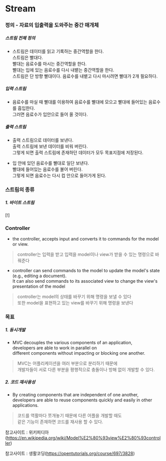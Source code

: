 # Stream

### 정의 - 자료의 입출력을 도와주는 중간 매개체

##### 스트림 전체 정의
- 스트림은 데이터를 읽고 기록하는 중간역할을 한다.  
스트림은 빨대다.  
빨대는 음료수를 마시는 중간역할을 한다.  
빨대는 입에 있는 음료수를 다시 내뱉는 중간역할을 한다.  
스트림은 단 방향 빨대이다. 음료수를 내뱉고 다시 마시려면 빨대가 2개 필요하다.  

##### 입력 스트림
- 음료수를 마실 때 빨대를 이용하여 음료수를 빨대에 모으고 빨대에 들어있는 음료수를 흡입한다.  
그러면 음료수가 입안으로 들어 올 것이다.

##### 출력 스트림
- 출력 스트림으로 데이터를 보낸다.   
출력 스트림에 보낸 데이터를 비워 버린다.   
그렇게 되면 출력 스트림에 존재하던 데이터가 모두 목표지점에 저장된다.

- 입 안에 있던 음료수를 빨대로 일단 보낸다.   
빨대에 들어있는 음료수를 불어 버린다.  
그렇게 되면 음료수는 다시 컵 안으로 들어가게 된다.

### 스트림의 종류

##### 1. 바이트 스트림
[!]
### Controller
- the controller, accepts input and converts it to commands for the model or view.
> controller는 입력을 받고 입력을 model이나 view가 받을 수 있는 명령으로 바꿔준다

- controller can send commands to the model to update the model's state (e.g., editing a document).  
It can also send commands to its associated view to change the view's presentation of the model
> controller는 model의 상태를 바꾸기 위해 명령을 보낼 수 있다  
> 또한 model을 표현하고 있는 view를 바꾸기 위해 명령을 보낸다

### 목표
##### 1. 동시개발
- MVC decouples the various components of an application,  
 developers are able to work in parallel on  
  different components without impacting or blocking one another.
> MVC는 어플리케이션을 여러 부분으로 분리하기 때문에  
개발자들이 서로 다른 부분을 평행적으로 충돌이나 방해 없이 개발할 수 있다.

##### 2. 코드 재사용성
- By creating components that are independent of one another,  
 developers are able to reuse components quickly and easily in other applications.
 > 코드를 역활마다 쪼개놓기 때문에 다른 어플을 개발할 때도  
같은 기능이 존재하면 코드를 재사용 할 수 있다.

참고사이트 : 위키피디아(https://en.wikipedia.org/wiki/Model%E2%80%93view%E2%80%93controller)

참고사이트 : 생활코딩(https://opentutorials.org/course/697/3828)
